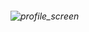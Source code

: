 ###### ![profile_screen](https://github.com/MaiElkhodery/ProfileScreenWithCompose/assets/105084125/6daedfbc-a7f7-4129-ad10-2ae041e439c5)
